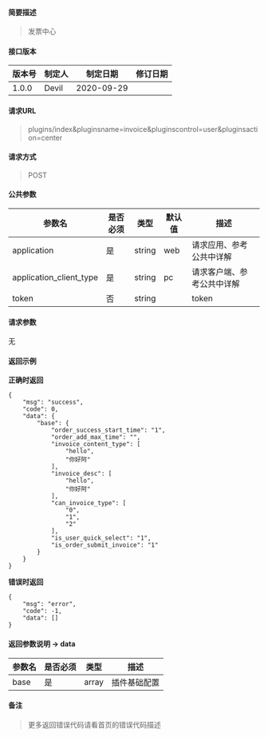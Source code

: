 #### 简要描述

> 发票中心

#### 接口版本

| 版本号 | 制定人 | 制定日期 | 修订日期 |
| --- | --- | --- | --- |
| 1.0.0 | Devil | 2020-09-29 |  |

#### 请求URL

> plugins/index&pluginsname=invoice&pluginscontrol=user&pluginsaction=center

#### 请求方式

> POST

#### 公共参数

| 参数名 | 是否必须 | 类型 | 默认值 | 描述 |
| --- | --- | --- | --- | --- |
| application | 是 | string | web | 请求应用、参考公共中详解 |
| application\_client\_type | 是 | string | pc | 请求客户端、参考公共中详解 |
| token | 否 | string |  | token |

#### 请求参数

无

#### 返回示例

**正确时返回**

```
{
    "msg": "success",
    "code": 0,
    "data": {
        "base": {
            "order_success_start_time": "1",
            "order_add_max_time": "",
            "invoice_content_type": [
                "hello",
                "你好阿"
            ],
            "invoice_desc": [
                "hello",
                "你好阿"
            ],
            "can_invoice_type": [
                "0",
                "1",
                "2"
            ],
            "is_user_quick_select": "1",
            "is_order_submit_invoice": "1"
        }
    }
}
```

**错误时返回**

```
{
    "msg": "error",
    "code": -1,
    "data": []
}
```

#### 返回参数说明 -> data

| 参数名 | 是否必须 | 类型 | 描述 |
| --- | --- | --- | --- |
| base | 是 | array | 插件基础配置 |

#### 备注

> 更多返回错误代码请看首页的错误代码描述